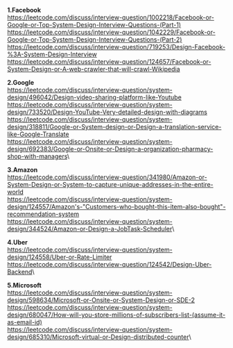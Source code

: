 **1.Facebook**\
<https://leetcode.com/discuss/interview-question/1002218/Facebook-or-Google-or-Top-System-Design-Interview-Questions-(Part-1)>\
<https://leetcode.com/discuss/interview-question/1042229/Facebook-or-Google-or-Top-System-Design-Interview-Questions-(Part-2)>\
<https://leetcode.com/discuss/interview-question/719253/Design-Facebook-%3A-System-Design-Interview>\
<https://leetcode.com/discuss/interview-question/124657/Facebook-or-System-Design-or-A-web-crawler-that-will-crawl-Wikipedia>

**2.Google**\
<https://leetcode.com/discuss/interview-question/system-design/496042/Design-video-sharing-platform-like-Youtube>\
<https://leetcode.com/discuss/interview-question/system-design/733520/Design-YouTube-Very-detailed-design-with-diagrams>\
<https://leetcode.com/discuss/interview-question/system-design/318811/Google-or-System-design-or-Design-a-translation-service-like-Google-Translate>\
<https://leetcode.com/discuss/interview-question/system-design/692383/Google-or-Onsite-or-Design-a-organization-pharmacy-shop-with-managers>\

**3.Amazon**\
<https://leetcode.com/discuss/interview-question/341980/Amazon-or-System-Design-or-System-to-capture-unique-addresses-in-the-entire-world>\
<https://leetcode.com/discuss/interview-question/system-design/124557/Amazon's-"Customers-who-bought-this-item-also-bought"-recommendation-system>\
<https://leetcode.com/discuss/interview-question/system-design/344524/Amazon-or-Design-a-JobTask-Scheduler>\

**4.Uber**\
<https://leetcode.com/discuss/interview-question/system-design/124558/Uber-or-Rate-Limiter>\
<https://leetcode.com/discuss/interview-question/124542/Design-Uber-Backend>\

**5.Microsoft**\
<https://leetcode.com/discuss/interview-question/system-design/598634/Microsoft-or-Onsite-or-System-Design-or-SDE-2>\
<https://leetcode.com/discuss/interview-question/system-design/680047/How-will-you-store-millions-of-subscribers-list-(assume-it-as-email-id)>\
<https://leetcode.com/discuss/interview-question/system-design/685310/Microsoft-virtual-or-Design-distributed-counter>\
